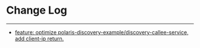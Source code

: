 # Change Log
---

- [feature: optimize polaris-discovery-example/discovery-callee-service, add client-ip return.](https://github.com/Tencent/spring-cloud-tencent/pull/940)

